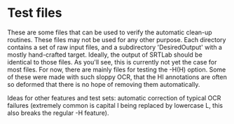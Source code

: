 # Test files

These are some files that can be used to verify the automatic clean-up routines.
These files may not be used for any other purpose.
Each directory contains a set of raw input files, and a subdirectory 'DesiredOutput' with a mostly hand-crafted target. Ideally, the output of SRTLab should be identical to those files. As you'll see, this is currently not yet the case for most files.
For now, there are mainly files for testing the -H(H) option. Some of these were made with such sloppy OCR, that the HI annotations are often so deformed that there is no hope of removing them automatically.

Ideas for other features and test sets: automatic correction of typical OCR failures (extremely common is capital I being replaced by lowercase L, this also breaks the regular -H feature).

